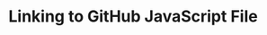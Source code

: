 <!DOCTYPE html>
<html lang="en">
<head>
    <meta charset="UTF-8">
    <meta name="viewport" content="width=device-width, initial-scale=1.0">
    <title>Link to GitHub JS File</title>
</head>
<body>
    <h1>Linking to GitHub JavaScript File</h1>
    <script src="https://raw.githubusercontent.com/username/repo/branch/path/to/file.js"></script>
    <script>
        // Your JavaScript code that depends on the external file
    </script>
</body>
</html>
